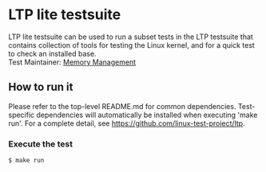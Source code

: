 # LTP lite testsuite
LTP lite testsuite can be used to run a subset tests in the LTP testsuite that contains collection of tools for testing the Linux kernel, and for a quick test to check an installed base. \
Test Maintainer: [Memory Management](mailto:mm-qe@redhat.com)

## How to run it
Please refer to the top-level README.md for common dependencies. Test-specific dependencies will automatically be installed when executing 'make run'. For a complete detail, see https://github.com/linux-test-project/ltp. 

### Execute the test
```bash
$ make run
```
